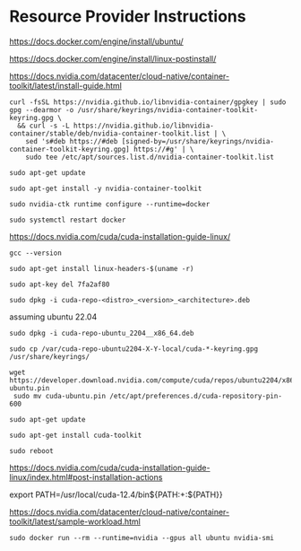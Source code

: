 # Resource Provider Instructions

https://docs.docker.com/engine/install/ubuntu/

https://docs.docker.com/engine/install/linux-postinstall/

https://docs.nvidia.com/datacenter/cloud-native/container-toolkit/latest/install-guide.html


```
curl -fsSL https://nvidia.github.io/libnvidia-container/gpgkey | sudo gpg --dearmor -o /usr/share/keyrings/nvidia-container-toolkit-keyring.gpg \
  && curl -s -L https://nvidia.github.io/libnvidia-container/stable/deb/nvidia-container-toolkit.list | \
    sed 's#deb https://#deb [signed-by=/usr/share/keyrings/nvidia-container-toolkit-keyring.gpg] https://#g' | \
    sudo tee /etc/apt/sources.list.d/nvidia-container-toolkit.list
```

```
sudo apt-get update
```

```
sudo apt-get install -y nvidia-container-toolkit
```

```
sudo nvidia-ctk runtime configure --runtime=docker
```

```
sudo systemctl restart docker
```


https://docs.nvidia.com/cuda/cuda-installation-guide-linux/


```
gcc --version
```

```
sudo apt-get install linux-headers-$(uname -r)
```

```
sudo apt-key del 7fa2af80
```

```
sudo dpkg -i cuda-repo-<distro>_<version>_<architecture>.deb
```

assuming ubuntu 22.04

```
sudo dpkg -i cuda-repo-ubuntu_2204__x86_64.deb

```

```
sudo cp /var/cuda-repo-ubuntu2204-X-Y-local/cuda-*-keyring.gpg /usr/share/keyrings/
```
```
wget https://developer.download.nvidia.com/compute/cuda/repos/ubuntu2204/x86_64/cuda-ubuntu.pin
 sudo mv cuda-ubuntu.pin /etc/apt/preferences.d/cuda-repository-pin-600
```

```
sudo apt-get update

```

```
sudo apt-get install cuda-toolkit
```

```
sudo reboot
```


https://docs.nvidia.com/cuda/cuda-installation-guide-linux/index.html#post-installation-actions

export PATH=/usr/local/cuda-12.4/bin${PATH:+:${PATH}}


https://docs.nvidia.com/datacenter/cloud-native/container-toolkit/latest/sample-workload.html


```
sudo docker run --rm --runtime=nvidia --gpus all ubuntu nvidia-smi
```

